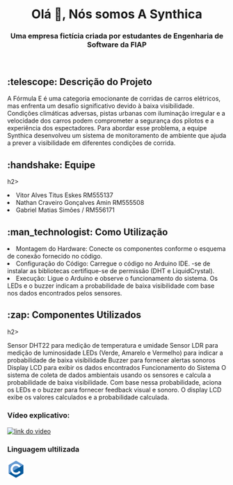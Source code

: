 <h1 align="center">Olá 👋, Nós somos A Synthica</h1>
<h3 align="center">Uma empresa fictícia criada por estudantes de Engenharia de Software da FIAP</h3><br>

<h2> :telescope: Descrição do Projeto</h2> 
<p>A Fórmula E é uma categoria emocionante de corridas de carros elétricos, mas enfrenta um desafio significativo devido à baixa visibilidade. Condições climáticas adversas, pistas urbanas com iluminação irregular e a velocidade dos carros podem comprometer a segurança dos pilotos e a experiência dos espectadores. Para abordar esse problema, a equipe Synthica desenvolveu um sistema de monitoramento de ambiente que ajuda a prever a visibilidade em diferentes condições de corrida.</p>

<h2> :handshake: Equipe</h2>h2> 
<p>
  <li>Vitor Alves Titus Eskes RM555137 </li>
  <li> Nathan Craveiro Gonçalves Amin  RM555508 </li>
  <li> Gabriel Matias Simões / RM556171 </li>
</p>

<h2> :man_technologist: Como Utilização</h2> 
<p>
  <li>Montagem do Hardware: Conecte os componentes conforme o esquema de conexão fornecido no código.</li>
  <li>Configuração do Código: Carregue o código no Arduino IDE. -se de instalar as bibliotecas certifique-se de permissão (DHT e LiquidCrystal). </li>
  <li>Execução: Ligue o Arduino e observe o funcionamento do sistema. Os LEDs e o buzzer indicam a probabilidade de baixa visibilidade com base nos dados encontrados pelos sensores.</li>
</p>
  
<h2> :zap: Componentes Utilizados</h2>h2> 
<p>
Sensor DHT22 para medição de temperatura e umidade Sensor LDR para medição de luminosidade LEDs (Verde, Amarelo e Vermelho) para indicar a probabilidade de baixa visibilidade Buzzer para fornecer alertas sonoros Display LCD para exibir os dados encontrados Funcionamento do Sistema O sistema de coleta de dados ambientais usando os sensores e calcula a probabilidade de baixa visibilidade. Com base nessa probabilidade, aciona os LEDs e o buzzer para fornecer feedback visual e sonoro. O display LCD exibe os valores calculados e a probabilidade calculada.
</p>


<h3 align="left">Vídeo explicativo:</h3>
<p align="left">
<a href="https://www.youtube.com/c/link do video" target="blank"><img align="center" src="https://raw.githubusercontent.com/rahuldkjain/github-profile-readme-generator/master/src/images/icons/Social/youtube.svg" alt="link do video" height="30" width="40" /></a>
</p>

<h3 align="left">Linguagem ultilizada</h3>
<p align="left"> <a href="https://www.cprogramming.com/" target="_blank" rel="noreferrer"> <img src="https://raw.githubusercontent.com/devicons/devicon/master/icons/c/c-original.svg" alt="c" width="40" height="40"/> </a> </p>

